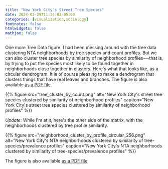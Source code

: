 ```yaml
---
title: "New York City's Street Tree Species"
date: 2024-02-29T11:34:03-05:00
categories: [visualization,sociology]
footnotes: false
htmlwidgets: false
mathjax: false
---
```


One more Tree Data figure. I had been messing around with the tree data clustering NTA neighborhoods by tree species and count profiles. But we can also cluster tree species by similarity of neighborhood profiles---that is, by trying to put the species most likely to be found together in neighborhoods close together in clusters. Here's what that looks like, as a circular dendrogram. It is of course pleasing to make a dendrogram that clusters things that have real leaves and branches. The figure is also available [as a PDF file](tree_cluster_by_count.pdf).

{{% figure src="tree_cluster_by_count.png" alt="New York City's street tree species clustered by similarity of neighborhood profiles" caption="New York City's street tree species clustered by similarity of neighborhood profiles" %}}


_Update:_ While I'm at it, here's the other side of the matrix, with the neighborhoods clustered by tree profile similarity.

{{% figure src="neighborhood_cluster_by_profile_circular_256.png" alt="New York City's NTA neighborhoods clustered by similarity of tree-species/prevalence profiles" caption="New York City's NTA neighborhoods clustered by similarity of tree-species/prevalence profiles" %}}

The figure is also available [as a PDF file](neighborhood_cluster_by_profile_circular.pdf).
